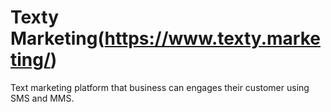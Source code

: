 # Texty Marketing(https://www.texty.marketing/)

Text marketing platform that business can engages their customer using SMS and MMS.
